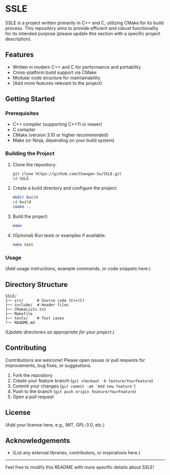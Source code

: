 # SSLE

SSLE is a project written primarily in C++ and C, utilizing CMake for its build process. This repository aims to provide efficient and robust functionality for its intended purpose (please update this section with a specific project description).

## Features

- Written in modern C++ and C for performance and portability
- Cross-platform build support via CMake
- Modular code structure for maintainability
- (Add more features relevant to the project)

## Getting Started

### Prerequisites

- C++ compiler (supporting C++11 or newer)
- C compiler
- CMake (version 3.10 or higher recommended)
- Make (or Ninja, depending on your build system)

### Building the Project

1. Clone the repository:
    ```bash
    git clone https://github.com/Changan-Su/SSLE.git
    cd SSLE
    ```

2. Create a build directory and configure the project:
    ```bash
    mkdir build
    cd build
    cmake ..
    ```

3. Build the project:
    ```bash
    make
    ```

4. (Optional) Run tests or examples if available:
    ```bash
    make test
    ```

### Usage

(Add usage instructions, example commands, or code snippets here.)

## Directory Structure

```
SSLE/
├── src/      # Source code (C++/C)
├── include/  # Header files
├── CMakeLists.txt
├── Makefile
├── tests/    # Test cases
└── README.md
```
*(Update directories as appropriate for your project.)*

## Contributing

Contributions are welcome! Please open issues or pull requests for improvements, bug fixes, or suggestions.

1. Fork the repository
2. Create your feature branch (`git checkout -b feature/YourFeature`)
3. Commit your changes (`git commit -am 'Add new feature'`)
4. Push to the branch (`git push origin feature/YourFeature`)
5. Open a pull request

## License

(Add your license here, e.g., MIT, GPL-3.0, etc.)

## Acknowledgements

- (List any external libraries, contributors, or inspirations here.)

---

Feel free to modify this README with more specific details about SSLE!
